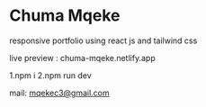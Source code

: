 # Chuma Mqeke
responsive portfolio using react js and tailwind css

live preview : chuma-mqeke.netlify.app

1.npm i
2.npm run dev

mail: mqekec3@gmail.com



